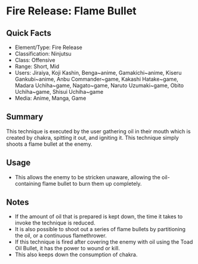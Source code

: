 # Fire Release: Flame Bullet

## Quick Facts
- Element/Type: Fire Release
- Classification: Ninjutsu
- Class: Offensive
- Range: Short, Mid
- Users: Jiraiya, Koji Kashin, Benga~anime, Gamakichi~anime, Kiseru Gankubi~anime, Anbu Commander~game, Kakashi Hatake~game, Madara Uchiha~game, Nagato~game, Naruto Uzumaki~game, Obito Uchiha~game, Shisui Uchiha~game
- Media: Anime, Manga, Game

## Summary
This technique is executed by the user gathering oil in their mouth which is created by chakra, spitting it out, and igniting it. This technique simply shoots a flame bullet at the enemy.

## Usage
- This allows the enemy to be stricken unaware, allowing the oil-containing flame bullet to burn them up completely.

## Notes
- If the amount of oil that is prepared is kept down, the time it takes to invoke the technique is reduced.
- It is also possible to shoot out a series of flame bullets by partitioning the oil, or a continuous flamethrower.
- If this technique is fired after covering the enemy with oil using the Toad Oil Bullet, it has the power to wound or kill.
- This also keeps down the consumption of chakra.
